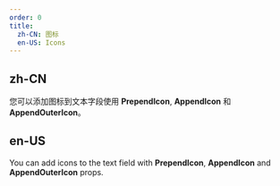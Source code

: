 ```yaml
---
order: 0
title:
  zh-CN: 图标
  en-US: Icons
---
```


## zh-CN

您可以添加图标到文本字段使用 **PrependIcon**, **AppendIcon** 和 **AppendOuterIcon**。

## en-US

You can add icons to the text field with **PrependIcon**, **AppendIcon** and **AppendOuterIcon** props.
